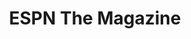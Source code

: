 ---
collection_archive: false
collection_awards: []
collection_category:
  - Kids
  - Editorial
  - Reportage
  - Lifestyle
  - Humor
  - Sports + Athletes
  - Still Life + Details
  - Portraits
  - Color
collection_content: ''
collection_cover: 'https://d1sf55qlb7p6hz.cloudfront.net/puig-7.jpg'
collection_cover_mobile: 'https://d1sf55qlb7p6hz.cloudfront.net/vertical_covers-41.jpg'
collection_description: >-
  ESPN host Sam Alipour joined Major League Baseball star Yasiel Puig, his
  friends, teammates, and family at his home for Sam’s SportsCenter segment
  “Hangtime: Partying With Puig.”
collection_description_alignment: center
collection_exhibition: []
collection_filter: Commissioned + Stock
collection_hidden: false
collection_meta: Partying With Puig
collection_press: []
collection_preview:
  - 'https://d1sf55qlb7p6hz.cloudfront.net/espn_puig_covers-1.jpg'
  - 'https://d1sf55qlb7p6hz.cloudfront.net/espn_puig_covers-2.jpg'
  - 'https://d1sf55qlb7p6hz.cloudfront.net/espn_puig_covers-3.jpg'
  - 'https://d1sf55qlb7p6hz.cloudfront.net/espn_puig_covers-4.jpg'
cover_image: 'https://d1sf55qlb7p6hz.cloudfront.net/social-18.jpg'
date: ''
hide_footer: true
layout: blocks
logo: ''
navigation_theme: white
slug: partying-with-puig
theme_color: '#86D0F7'
theme_color_all_works: '#D587FF'
title: ESPN The Magazine
collection_blocks:
  - _bookshop_name: collections/media-row-start
    row_alignment: between
  - _bookshop_name: collections/media-element
    block: media-element
    color: '#FBF2E9'
    image: 'https://d1sf55qlb7p6hz.cloudfront.net/puig-1.jpg'
    margin_left: '25'
    margin_right: ''
    margin_y: '100'
    width: '60'
  - _bookshop_name: collections/media-row
    row_alignment: between
  - _bookshop_name: collections/media-element
    align_y: start
    color: '#D7E0ED'
    image: 'https://d1sf55qlb7p6hz.cloudfront.net/puig-2b-single.jpg'
    margin_left: '5'
    margin_right: '0'
    margin_y: '300'
    width: '25'
  - _bookshop_name: collections/media-element
    align_y: start
    color: '#FEF7F2'
    image: 'https://d1sf55qlb7p6hz.cloudfront.net/puig-2c-single.jpg'
    margin_left: '0'
    margin_right: '25'
    margin_y: '100'
    width: '40'
  - _bookshop_name: collections/media-row
    row_alignment: between
  - _bookshop_name: collections/media-element
    block: media-element
    color: '#F6DDCB'
    image: 'https://d1sf55qlb7p6hz.cloudfront.net/puig-3.jpg'
    margin_left: '55'
    margin_right: ''
    margin_y: '100'
    width: '40'
  - _bookshop_name: collections/media-row
    row_alignment: between
  - _bookshop_name: collections/media-element
    align_y: start
    color: '#E6DCD7'
    image: 'https://d1sf55qlb7p6hz.cloudfront.net/puig-4b-single.jpg'
    margin_left: '20'
    margin_right: '0'
    margin_y: '100'
    width: '20'
  - _bookshop_name: collections/media-element
    align_y: start
    color: '#E4EEF9'
    image: 'https://d1sf55qlb7p6hz.cloudfront.net/puig-4c-single.jpg'
    margin_left: '0'
    margin_right: '35'
    margin_y: '100'
    width: '20'
  - _bookshop_name: collections/media-row
    row_alignment: between
  - _bookshop_name: collections/media-element
    block: media-element
    color: '#F6E8DC'
    image: 'https://d1sf55qlb7p6hz.cloudfront.net/puig-5.jpg'
    margin_left: '30'
    margin_y: '100'
    width: '60'
  - _bookshop_name: collections/media-row
    row_alignment: between
  - _bookshop_name: collections/media-element
    align_y: start
    color: '#FEDDBF'
    image: 'https://d1sf55qlb7p6hz.cloudfront.net/puig-6b-single.jpg'
    margin_left: '40'
    margin_right: '0'
    margin_y: '200'
    width: '20'
  - _bookshop_name: collections/media-element
    align_y: start
    color: '#C4EAE1'
    image: 'https://d1sf55qlb7p6hz.cloudfront.net/puig-6c-single.jpg'
    margin_left: '0'
    margin_right: '5'
    margin_y: '100'
    width: '30'
  - _bookshop_name: collections/media-row
    row_alignment: between
  - _bookshop_name: collections/media-element
    align_y: start
    color: '#F3E7E1'
    image: 'https://d1sf55qlb7p6hz.cloudfront.net/puig-8b-single.jpg'
    margin_left: '5'
    margin_right: '0'
    margin_y: '100'
    width: '20'
  - _bookshop_name: collections/media-element
    align_y: start
    color: '#FACFD1'
    image: 'https://d1sf55qlb7p6hz.cloudfront.net/puig-8c-single.jpg'
    margin_right: '55'
    margin_y: '100'
    width: '20'
  - _bookshop_name: collections/media-row
    row_alignment: between
  - _bookshop_name: collections/media-element
    block: media-element
    color: '#F7E7DA'
    image: 'https://d1sf55qlb7p6hz.cloudfront.net/puig-7.jpg'
    margin_left: '20'
    margin_y: '100'
    width: '40'
  - _bookshop_name: collections/media-element
    block: media-element
    color: '#DCE4F2'
    image: 'https://d1sf55qlb7p6hz.cloudfront.net/puig-9.jpg'
    margin_left: ''
    margin_right: '10'
    margin_y: '500'
    width: '25'
  - _bookshop_name: collections/media-row
    row_alignment: between
  - _bookshop_name: collections/media-element
    block: media-element
    color: '#F5E0D4'
    image: 'https://d1sf55qlb7p6hz.cloudfront.net/puig-10.jpg'
    margin_left: '25'
    margin_y: '100'
    width: '50'
  - _bookshop_name: collections/media-row-end
---
